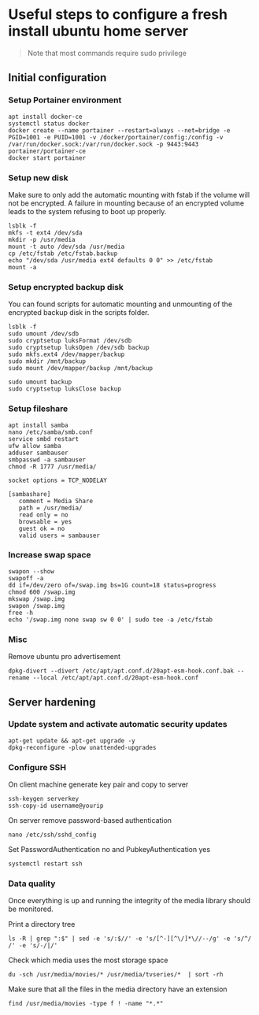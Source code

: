 # Useful steps to configure a fresh install ubuntu home server

> Note that most commands require sudo privilege

## Initial configuration

### Setup Portainer environment
```
apt install docker-ce
systemctl status docker
docker create --name portainer --restart=always --net=bridge -e PGID=1001 -e PUID=1001 -v /docker/portainer/config:/config -v /var/run/docker.sock:/var/run/docker.sock -p 9443:9443 portainer/portainer-ce
docker start portainer
```

### Setup new disk
Make sure to only add the automatic mounting with fstab if the volume will not be encrypted. A failure in mounting because of an encrypted volume leads to the system refusing to boot up properly.
```
lsblk -f
mkfs -t ext4 /dev/sda 
mkdir -p /usr/media
mount -t auto /dev/sda /usr/media
cp /etc/fstab /etc/fstab.backup
echo "/dev/sda /usr/media ext4 defaults 0 0" >> /etc/fstab
mount -a
```

### Setup encrypted backup disk
You can found scripts for automatic mounting and unmounting of the encrypted backup disk in the scripts folder.
```
lsblk -f
sudo umount /dev/sdb
sudo cryptsetup luksFormat /dev/sdb
sudo cryptsetup luksOpen /dev/sdb backup
sudo mkfs.ext4 /dev/mapper/backup
sudo mkdir /mnt/backup
sudo mount /dev/mapper/backup /mnt/backup

sudo umount backup
sudo cryptsetup luksClose backup
```

### Setup fileshare
```
apt install samba
nano /etc/samba/smb.conf
service smbd restart
ufw allow samba
adduser sambauser
smbpasswd -a sambauser
chmod -R 1777 /usr/media/
```

```
socket options = TCP_NODELAY

[sambashare]
   comment = Media Share
   path = /usr/media/
   read only = no
   browsable = yes
   guest ok = no
   valid users = sambauser
```

### Increase swap space
```
swapon --show
swapoff -a
dd if=/dev/zero of=/swap.img bs=1G count=18 status=progress
chmod 600 /swap.img
mkswap /swap.img
swapon /swap.img
free -h
echo '/swap.img none swap sw 0 0' | sudo tee -a /etc/fstab 
```

### Misc
Remove ubuntu pro advertisement
```
dpkg-divert --divert /etc/apt/apt.conf.d/20apt-esm-hook.conf.bak --rename --local /etc/apt/apt.conf.d/20apt-esm-hook.conf
```

## Server hardening
### Update system and activate automatic security updates
```
apt-get update && apt-get upgrade -y
dpkg-reconfigure -plow unattended-upgrades
```

### Configure SSH
On client machine generate key pair and copy to server
```
ssh-keygen serverkey
ssh-copy-id username@yourip
```
On server remove password-based authentication
```
nano /etc/ssh/sshd_config
```
Set PasswordAuthentication no and PubkeyAuthentication yes
```
systemctl restart ssh
```

### Data quality
Once everything is up and running the integrity of the media library should be monitored.

Print a directory tree
```
ls -R | grep ":$" | sed -e 's/:$//' -e 's/[^-][^\/]*\//--/g' -e 's/^/   /' -e 's/-/|/'
```

Check which media uses the most storage space
```
du -sch /usr/media/movies/* /usr/media/tvseries/*  | sort -rh
```

Make sure that all the files in the media directory have an extension
```
find /usr/media/movies -type f ! -name "*.*"
```
